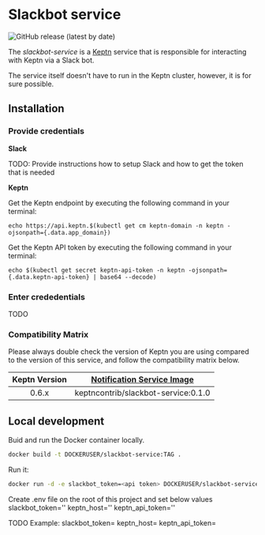 # Slackbot service

![GitHub release (latest by date)](https://img.shields.io/github/v/release/keptn-contrib/slackbot-service?include_prereleases)

The *slackbot-service* is a [Keptn](https://keptn.sh) service that is responsible for interacting with Keptn via a Slack bot.

The service itself doesn't have to run in the Keptn cluster, however, it is for sure possible. 


## Installation

### Provide credentials

**Slack**

TODO: 
Provide instructions how to setup Slack and how to get the token that is needed

**Keptn**

Get the Keptn endpoint by executing the following command in your terminal:
```console
echo https://api.keptn.$(kubectl get cm keptn-domain -n keptn -ojsonpath={.data.app_domain})
```
Get the Keptn API token by executing the following command in your terminal:
```console
echo $(kubectl get secret keptn-api-token -n keptn -ojsonpath={.data.keptn-api-token} | base64 --decode)
```

### Enter crededentials

TODO

### Compatibility Matrix

Please always double check the version of Keptn you are using compared to the version of this service, and follow the compatibility matrix below.


| Keptn Version    | [Notification Service Image](https://hub.docker.com/r/keptncontrib/notification-service/tags) |
|:----------------:|:----------------------------------------:|
|       0.6.x      | keptncontrib/slackbot-service:0.1.0  |


## Local development

Buid and run the Docker container locally.

```sh
docker build -t DOCKERUSER/slackbot-service:TAG .
```
Run it:

```sh
docker run -d -e slackbot_token=<api token> DOCKERUSER/slackbot-service:TAG
```

Create .env file on the root of this project and set below values
slackbot_token='<slack bot token>'
keptn_host='<keptn host>'
keptn_api_token='<keptn token>'

TODO Example:
slackbot_token=
keptn_host=
keptn_api_token=